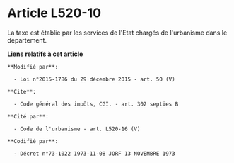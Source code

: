 # Article L520-10

La taxe est établie par les services de l'Etat chargés de l'urbanisme dans le département.

**Liens relatifs à cet article**

	**Modifié par**:

	  - Loi n°2015-1786 du 29 décembre 2015 - art. 50 (V)

	**Cite**:

	  - Code général des impôts, CGI. - art. 302 septies B

	**Cité par**:

	  - Code de l'urbanisme - art. L520-16 (V)

	**Codifié par**:

	  - Décret n°73-1022 1973-11-08 JORF 13 NOVEMBRE 1973
